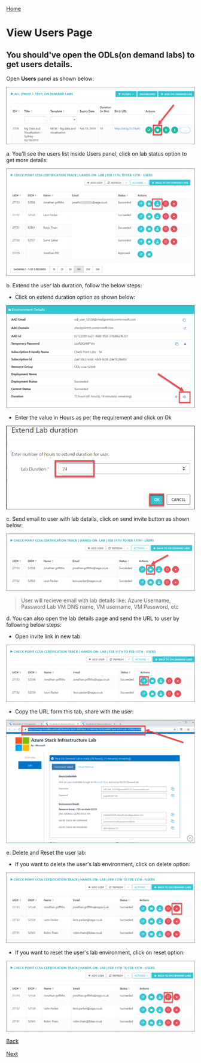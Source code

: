 [Home](./../README.md)

# View Users Page
## You should've open the ODLs(on demand labs) to get users details.
Open **Users** panel as shown below:

 ![](images/useropen.png)

a. You'll see the users list inside Users panel, click on lab status option to get more details:

 ![](images/userdetails.png)

b. Extend the user lab duration, follow the below steps:
* Click on extend duration option as shown below:

 ![](images/labextend.png)
 
* Enter the value in Hours as per the requirement and click on Ok
  
![](images/hours.png)


c. Send email to user with lab details, click on send invite button as shown below:

![](images/email.png)

>User will recieve email with lab details like:
>Azure Username, Password
>Lab VM DNS name, VM username,  VM Password, etc

d. You can also open the lab details page and send the URL to user by following below steps:
* Open invite link in new tab:

 ![](images/labdetails.png)

* Copy the URL form this tab, share with the user:

 ![](images/urllab.png)

e. Delete and Reset the user lab:

* If you want to delete the user's lab environment, click on delete option:

 ![](images/delete.png)
 
* If you want to reset the user's lab environment, click on reset option:

 ![](images/reset.png)
 
[Back](./View_ODL_and_Bit.ly_link_readme.md#view-odlon-demand-labs-and-bitly-link) &nbsp;&nbsp;&nbsp;&nbsp;&nbsp;&nbsp;&nbsp;&nbsp;&nbsp;&nbsp;&nbsp;&nbsp;&nbsp;&nbsp;&nbsp;&nbsp;&nbsp;&nbsp;&nbsp;&nbsp;&nbsp;&nbsp;&nbsp;&nbsp;&nbsp;&nbsp;&nbsp;&nbsp;&nbsp;&nbsp;&nbsp;&nbsp;&nbsp;&nbsp;&nbsp;&nbsp;&nbsp;&nbsp;&nbsp;&nbsp;&nbsp;&nbsp;&nbsp;&nbsp;&nbsp;&nbsp;&nbsp;&nbsp;&nbsp;&nbsp;&nbsp;&nbsp;&nbsp;&nbsp;&nbsp;&nbsp;&nbsp;&nbsp;&nbsp;&nbsp;&nbsp;&nbsp;&nbsp;&nbsp;&nbsp;&nbsp;&nbsp;&nbsp;&nbsp;&nbsp;&nbsp;&nbsp;&nbsp;&nbsp;&nbsp;&nbsp;&nbsp;&nbsp;&nbsp;&nbsp;&nbsp;&nbsp;&nbsp;&nbsp;&nbsp;&nbsp;&nbsp;&nbsp;&nbsp;&nbsp;&nbsp;&nbsp;&nbsp;&nbsp;&nbsp;&nbsp;&nbsp;&nbsp;&nbsp;&nbsp;&nbsp;&nbsp;&nbsp;&nbsp;&nbsp;&nbsp;&nbsp;&nbsp;&nbsp;&nbsp;&nbsp;&nbsp;&nbsp;&nbsp;&nbsp;&nbsp;&nbsp;&nbsp;&nbsp;&nbsp;&nbsp;&nbsp;&nbsp;&nbsp;&nbsp;&nbsp;&nbsp;[Next](./Control_Panel_readme.md)
